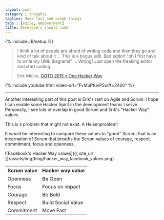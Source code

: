 ```yaml
---
layout: post
category : thoughts
tagline: Move fast and break things
tags : [agile, empowerment]
title: Developers should code
---
```

{% include JB/setup %}


> I think a lot of people are afraid of
> writing code and then they go and kind
> of talk about it ... 
> This is a bogus edit. Bad editor!
> "oh I first have to write my UML diagrams" ...
> Wrong! 
> Just open the freaking editor and start coding.
>
> Erik Meijer, [GOTO 2015 • One Hacker Way]

{% include youtube.html video-url="FvMuPtuvP5w?t=2400" %}

---

Another interesting part of this post is Erik's rant on Agile and Scrum.
I hope I can enable some Hacker Spirit in the development teams I serve.
Personally, I see lots of overlap in good Scrum and Erik's "Hacker Way" values.

This is a problem that might not exist. A Heisenproblem!

It would be interesting to compare these values to "good" Scrum;
that is an incarnation of Scrum that breaths the Scrum values of
courage, respect, commitment, focus and openness.

![Facebook's Hacker Way values]({{ site_url }}/assets/img/blog/hacker_way_facebook_values.png)


| Scrum value | Hacker way value |
| - | - |
| Openness | Be Open |
| Focus | Focus on impact |
| Courage | Be Bold |
| Respect | Build Social Value |
| Commitment | Move Fast |


 [GOTO 2015 • One Hacker Way]: https://youtu.be/FvMuPtuvP5w?t=2400
